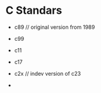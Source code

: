 # C Standars

- c89 // original version from 1989

- c99

- c11

- c17

- c2x // indev version of c23

- 
